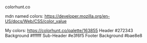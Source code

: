 colorhunt.co

mdn named colors:
https://developer.mozilla.org/en-US/docs/Web/CSS/color_value

My colors: https://colorhunt.co/palette/163855
Header #272343
Background #ffffff
Sub-Header #e3f6f5
Footer Background #bae8e8
